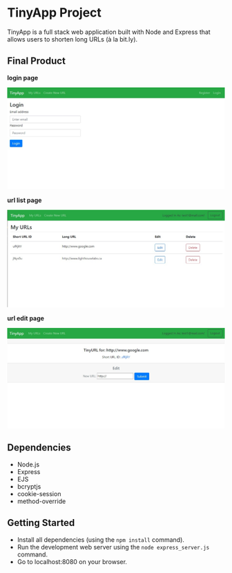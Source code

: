 # TinyApp Project

TinyApp is a full stack web application built with Node and Express that allows users to shorten long URLs (à la bit.ly).

## Final Product

**login page**

!["screenshot of login page"](https://github.com/SooyeonCheon/tinyapp/blob/master/docs/login.jpg?raw=true)

**url list page**

!["screenshot of URLs page"](https://github.com/SooyeonCheon/tinyapp/blob/master/docs/urls.jpg?raw=true)

**url edit page**

!["screenshot of URL edit page"](https://github.com/SooyeonCheon/tinyapp/blob/master/docs/edit.jpg?raw=true)

## Dependencies

- Node.js
- Express
- EJS
- bcryptjs
- cookie-session
- method-override

## Getting Started

- Install all dependencies (using the `npm install` command).
- Run the development web server using the `node express_server.js` command.
- Go to localhost:8080 on your browser.
